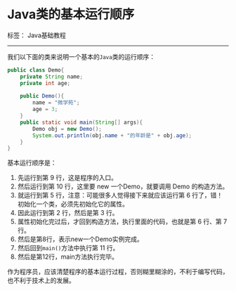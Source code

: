# Java类的基本运行顺序

标签： Java基础教程

---

我们以下面的类来说明一个基本的`Java`类的运行顺序：

```java
public class Demo{
    private String name;
    private int age;
    
    public Demo(){
        name = "微学苑";
        age = 3;
    }
    public static void main(String[] args){
        Demo obj = new Demo();
        System.out.println(obj.name + "的年龄是" + obj.age);
    }
}
```

基本运行顺序是：

1. 先运行到第 9 行，这是程序的入口。
2. 然后运行到第 10 行，这里要 new 一个Demo，就要调用 Demo 的构造方法。
3. 就运行到第 5 行，注意：可能很多人觉得接下来就应该运行第 6 行了，错！初始化一个类，必须先初始化它的属性。
4. 因此运行到第 2 行，然后是第 3 行。
5. 属性初始化完过后，才回到构造方法，执行里面的代码，也就是第 6 行、第 7 行。
6. 然后是第8行，表示new一个Demo实例完成。
7. 然后回到`main()`方法中执行第 11 行。
8. 然后是第12行，main方法执行完毕。

作为程序员，应该清楚程序的基本运行过程，否则糊里糊涂的，不利于编写代码，也不利于技术上的发展。